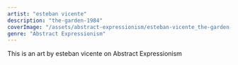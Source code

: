 ```yaml
---
artist: "esteban vicente"
description: "the-garden-1984"
coverImage: "/assets/abstract-expressionism/esteban-vicente_the-garden-1984.jpg"
genre: "Abstract Expressionism"
---
```

This is an art by esteban vicente on Abstract Expressionism

